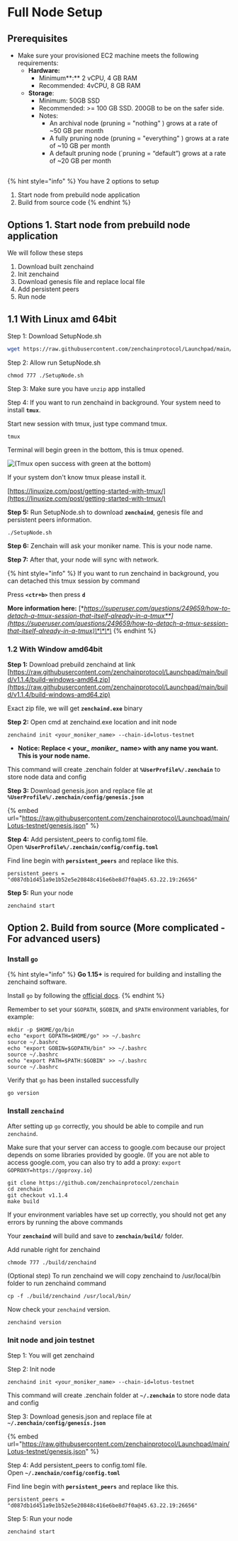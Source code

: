 # Full Node Setup

## Prerequisites <a id="9cbf"></a>

* Make sure your provisioned EC2 machine meets the following requirements:
  * **Hardware:**
    * Minimum**:** 2 vCPU, 4 GB RAM
    * Recommended: 4vCPU, 8 GB RAM
  * **Storage**:
    * Minimum: 50GB SSD
    * Recommended: &gt;= 100 GB SSD. 200GB to be on the safer side.
    * Notes:
      * An archival node \(pruning = "nothing" \) grows at a rate of ~50 GB per month
      * A fully pruning node \(pruning = "everything" \) grows at a rate of ~10 GB per month
      * A default pruning node \(\`pruning = “default”\) grows at a rate of ~20 GB per month

## 

{% hint style="info" %}
You have 2 options to setup

1. Start node from prebuild node application
2. Build from source code
{% endhint %}



## Options 1. Start node from prebuild node application

We will follow these steps

1. Download built zenchaind
2. Init zenchaind
3. Download genesis file and replace local file
4. Add persistent peers 
5. Run node

## 1.1 With Linux amd 64bit

Step 1: Download SetupNode.sh

```bash
wget https://raw.githubusercontent.com/zenchainprotocol/Launchpad/main/Lotus-testnet/SetupNode.sh
```

Step 2: Allow run SetupNode.sh

```text
chmod 777 ./SetupNode.sh
```

Step 3: Make sure you have `unzip` app installed

Step 4: If you want to run zenchaind in background. Your system need to install **`tmux`**. 

Start new session with tmux, just type command tmux. 

```text
tmux
```

Terminal will begin green in the bottom, this is tmux opened. 

![\(Tmux open success with green at the bottom\)](../../.gitbook/assets/image%20%2821%29.png)

If your system don't know tmux please install it. 

[https://linuxize.com/post/getting-started-with-tmux/](https://linuxize.com/post/getting-started-with-tmux/)

**Step 5:** Run SetupNode.sh to download **`zenchaind`**, genesis file and persistent peers information. 

```text
./SetupNode.sh
```

**Step 6:** Zenchain will ask your moniker name. This is your node name. 

**Step 7:** After that, your node will sync with network. 

{% hint style="info" %}
If you want to run zenchaind in background, you can detached this tmux session by command

Press **`<ctr+b>`** then press **`d`** 

**More information here:** [**https://superuser.com/questions/249659/how-to-detach-a-tmux-session-that-itself-already-in-a-tmux**](https://superuser.com/questions/249659/how-to-detach-a-tmux-session-that-itself-already-in-a-tmux)\*\*\*\*
{% endhint %}

### 1.2 With Window amd64bit

**Step 1:** Download prebuild zenchaind at link [https://raw.githubusercontent.com/zenchainprotocol/Launchpad/main/build/v1.1.4/build-windows-amd64.zip](https://raw.githubusercontent.com/zenchainprotocol/Launchpad/main/build/v1.1.4/build-windows-amd64.zip)

Exact zip file, we will get **`zenchaind.exe`** binary 

**Step 2:** Open cmd at zenchaind.exe location and init node

```text
zenchaind init <your_moniker_name> --chain-id=lotus-testnet
```

* **Notice: Replace &lt; your\_** _**moniker\_**_ **name&gt; with any name you want. This is your node name.** 

This command will create .zenchain folder at **`%UserProfile%/.zenchain`** to store node data and config

**Step 3:** Download genesis.json and replace file at **`%UserProfile%/.zenchain/config/genesis.json`**

{% embed url="https://raw.githubusercontent.com/zenchainprotocol/Launchpad/main/Lotus-testnet/genesis.json" %}

**Step 4:** Add persistent\_peers to config.toml file.   
Open **`%UserProfile%/.zenchain/config/config.toml`**

 Find line begin with **`persistent_peers`** and replace like this. 

```text
persistent_peers = "d087db1d451a9e1b52e5e20848c416e6be8d7f0a@45.63.22.19:26656"
```

**Step 5:** Run your node

```text
zenchaind start
```

## **Option 2. Build from source \(More complicated - For advanced users\)**

### Install `go` <a id="install-go"></a>

{% hint style="info" %}
**Go 1.15+** is required for building and installing the zenchaind software.

Install `go` by following the [official docs](https://golang.org/doc/install).
{% endhint %}

Remember to set your `$GOPATH`, `$GOBIN`, and `$PATH` environment variables, for example:

```text
mkdir -p $HOME/go/bin
echo "export GOPATH=$HOME/go" >> ~/.bashrc
source ~/.bashrc
echo "export GOBIN=$GOPATH/bin" >> ~/.bashrc
source ~/.bashrc
echo "export PATH=$PATH:$GOBIN" >> ~/.bashrc
source ~/.bashrc
```

Verify that `go` has been installed successfully

```text
go version
```

### Install `zenchaind` <a id="install-iris"></a>

After setting up `go` correctly, you should be able to compile and run `zenchaind`.

Make sure that your server can access to google.com because our project depends on some libraries provided by google. \(If you are not able to access google.com, you can also try to add a proxy: `export GOPROXY=https://goproxy.io`\)

```text
git clone https://github.com/zenchainprotocol/zenchain
cd zenchain
git checkout v1.1.4
make build
```

If your environment variables have set up correctly, you should not get any errors by running the above commands

Your **`zenchaind`** will build and save to **`zenchain/build/`** folder. 

Add runable right for zenchaind   

```text
chmode 777 ./build/zenchaind
```

\(Optional step\) To run zenchaind we will copy zenchaind to /usr/local/bin folder to run zenchaind command

```text
cp -f ./build/zenchaind /usr/local/bin/
```

Now check your `zenchaind` version.

```text
zenchaind version
```

### Init node and join testnet

Step 1: You will  get zenchaind

Step 2: Init node

```text
zenchaind init <your_moniker_name> --chain-id=lotus-testnet
```

This command will create .zenchain folder at **`~/.zenchain`** to store node data and config

Step 3: Download genesis.json and replace file at **`~/.zenchain/config/genesis.json`**

{% embed url="https://raw.githubusercontent.com/zenchainprotocol/Launchpad/main/Lotus-testnet/genesis.json" %}

Step 4: Add persistent\_peers to config.toml file.   
Open **`~/.zenchain/config/config.toml`**

 Find line begin with **`persistent_peers`** and replace like this. 

```text
persistent_peers = "d087db1d451a9e1b52e5e20848c416e6be8d7f0a@45.63.22.19:26656"
```

Step 5: Run your node

```text
zenchaind start
```

